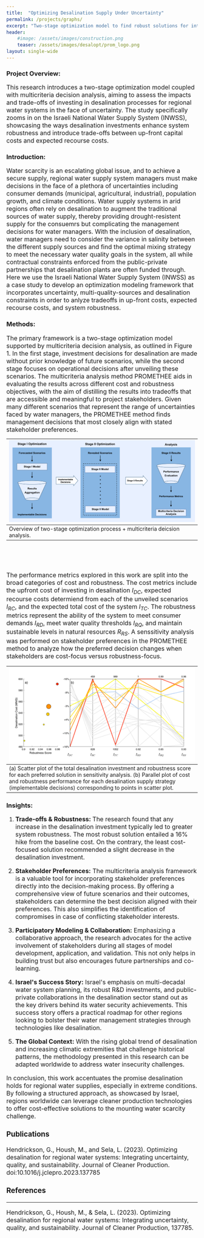 ```yaml
---
title:  "Optimizing Desalination Supply Under Uncertainty"
permalink: /projects/graphs/
excerpt: "Two-stage optimization model to find robust solutions for integrating desalination in regional water supply"
header:
    #image: /assets/images/construction.png
    teaser: /assets/images/desalopt/prom_logo.png
layout: single-wide
---
```

### Project Overview:
<font size="3">
This research introduces a two-stage optimization model coupled with multicriteria decision analysis, aiming to assess the impacts and trade-offs of investing in desalination processes for regional water systems in the face of uncertainty. The study specifically zooms in on the Israeli National Water Supply System (INWSS), showcasing the ways desalination investments enhance system robustness and introduce trade-offs between up-front capital costs and expected recourse costs.
</font>

### Introduction:
<font size="3">
Water scarcity is an escalating global issue, and to achieve a secure supply, regional water supply system managers must make decisions in the face of a plethora of uncertainties including consumer demands (municipal, agricultural, industrial), population growth, and climate conditions. Water supply systems in arid regions often rely on desalination to augment the traditional sources of water supply, thereby providing drought-resistent supply for the consuemrs but complicating the management decisions for water managers. With the inclusion of desalination, water managers need to consider the variance in salinity between the different supply sources and find the optimal mixing strategy to meet the necessary water quality goals in the system, all while contractual constraints enforced from the public-private partnerships that desalination plants are often funded through. Here we use the Israeli National Water Supply System (INWSS) as a case study to develop an optimization modeling framework that incorporates uncertainty, multi-quality-sources and desalination constraints in order to anlyze tradeoffs in up-front costs, expected recourse costs, and system robustness.
</font>

### Methods:
<font size="3">
The primary framework is a two-stage optimization model supported by multicriteria decision analysis, as outlined in Figure 1. In the first stage, investment decisions for desalination are made without prior knowledge of future scenarios, while the second stage focuses on operational decisions after unveiling these scenarios. The multicriteria analysis method PROMETHEE aids in evaluating the results across different cost and robustness objectives, with the aim of distilling the results into tradeoffs that are accessible and meaningful to project stakeholders. Given many different scenarios that represent the range of uncertainties faced by water managers, the PROMETHEE method finds management decisions that most closely align with stated stakeholder preferences. 
    
</font>

| ![Framework](/assets/images/desalopt/framework.png) |
|:--|
| Overview of two-stage optimization process + multicriteria deicsion analysis. |

</br>
</br>
</br>

<font size="3">

The performance metrics explored in this work are split into the broad categories of cost and robustness. The cost metrics include the upfront cost of investing in desalination $I_{DC}$, expected recourse costs determiend from each of the unveiled scenarios $I_{RC}$, and the expected total cost of the system $I_{TC}$. The robustness metrics represent the ability of the system to meet consumer demands $I_{RD}$, meet water quality thresholds $I_{RQ}$, and maintain sustainable levels in natural resources $R_{RS}$. A senssitivity analysis was performed on stakeholder preferences in the PROMETHEE method to analyze how the preferred decision changes when stakeholders are cost-focus versus robustness-focus.

</font>

| ![Parallel plot](/assets/images/desalopt/scatter_pplot.PNG) |
|:--|
| (a) Scatter plot of the total desalination investment and robustness score for each preferred solution in sensitivity analysis. (b) Parallel plot of cost and robustness performance for each desalination supply strategy (implementable decisions) corresponding to points in scatter plot. |

### Insights:
1. **<font size="3">Trade-offs & Robustness:</font>** <font size="3">The research found that any increase in the desalination investment typically led to greater system robustness. The most robust solution entailed a 16% hike from the baseline cost. On the contrary, the least cost-focused solution recommended a slight decrease in the desalination investment.

2. **<font size="3">Stakeholder Preferences:</font>** <font size="3">The multicriteria analysis framework is a valuable tool for incorporating stakeholder preferences directly into the decision-making process. By offering a comprehensive view of future scenarios and their outcomes, stakeholders can determine the best decision aligned with their preferences. This also simplifies the identification of compromises in case of conflicting stakeholder interests.</font>

3. **<font size="3">Participatory Modeling & Collaboration:</font>** <font size="3">Emphasizing a collaborative approach, the research advocates for the active involvement of stakeholders during all stages of model development, application, and validation. This not only helps in building trust but also encourages future partnerships and co-learning.</font>

4. **<font size="3">Israel's Success Story:</font>** <font size="3">Israel's emphasis on multi-decadal water system planning, its robust R&D investments, and public-private collaborations in the desalination sector stand out as the key drivers behind its water security achievements. This success story offers a practical roadmap for other regions looking to bolster their water management strategies through technologies like desalination.</font>

5. **<font size="3">The Global Context:</font>** <font size="3">With the rising global trend of desalination and increasing climatic extremities that challenge historical patterns, the methodology presented in this research can be adapted worldwide to address water insecurity challenges.</font>

<font size="3">In conclusion, this work accentuates the promise desalination holds for regional water supplies, especially in extreme conditions. By following a structured approach, as showcased by Israel, regions worldwide can leverage cleaner production technologies to offer cost-effective solutions to the mounting water scarcity challenge.
</font>

### Publications
<font size="3">
Hendrickson, G., Housh, M., and Sela, L. (2023). Optimizing desalination for regional water systems: Integrating uncertainty, quality, and sustainability. Journal of Cleaner Production. doi:10.1016/j.jclepro.2023.137785
</font>

### References
---
<font size="3">
Hendrickson, G., Housh, M., & Sela, L. (2023). Optimizing desalination for regional water systems: Integrating uncertainty, quality, and sustainability. Journal of Cleaner Production, 137785.
</font>
